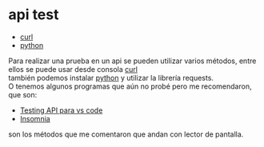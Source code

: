 # api test

* [curl](curl.md)
* [python](python.md)

Para realizar una prueba en un api se pueden utilizar varios métodos, entre ellos se puede usar desde consola [curl](curl.md)  
también podemos instalar [python](python.md) y utilizar la librería requests.  
O tenemos algunos programas que aún no probé pero me recomendaron, que son:  

* [Testing API para vs code](https://code.visualstudio.com/api/extension-guides/testing)
* [Insomnia](https://insomnia.rest/download)

son los métodos que me comentaron que andan con lector de pantalla.